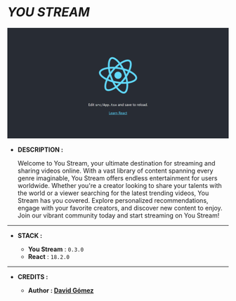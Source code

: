 # _YOU STREAM_

![THUMBNAIL](resources/img/Thumbnail.png)

- **DESCRIPTION :**

  Welcome to You Stream, your ultimate destination for streaming and sharing videos online. With a vast library of content spanning every genre imaginable, You Stream offers endless entertainment for users worldwide. Whether you're a creator looking to share your talents with the world or a viewer searching for the latest trending videos, You Stream has you covered. Explore personalized recommendations, engage with your favorite creators, and discover new content to enjoy. Join our vibrant community today and start streaming on You Stream!

---

- **STACK :**

  - **You Stream** : `0.3.0`
  - **React** : `18.2.0`

---

- **CREDITS :**

  - **Author : [David Gómez](https://github.com/DavidGomezToca)**
